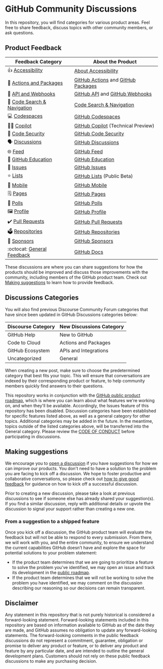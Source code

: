 # GitHub Community Discussions

In this repository, you will find categories for various product areas. Feel free to share feedback, discuss topics with other community members, or ask questions.

## Product Feedback

| **Feedback Category** | **About the Product** 	|
|---	|---	|
| 👍  [Accessibility](https://github.com/orgs/community/discussions/categories/accessibility) 	| [About Accessibility](https://docs.github.com/en/account-and-profile/setting-up-and-managing-your-personal-account-on-github/managing-personal-account-settings/managing-accessibility-settings#about-accessibility-settings) |
| 🚢  [Actions and Packages](https://github.com/orgs/community/discussions/categories/actions-and-packages) 	| [GitHub Actions](https://github.com/features/actions) and [GitHub Packages](https://github.com/features/packages) |
| 🔁  [API and Webhooks](https://github.com/orgs/community/discussions/categories/api-and-webhooks) 	| [GitHub API](https://docs.github.com/en/rest) and [GitHub Webhooks](https://docs.github.com/en/developers/webhooks-and-events/webhooks/about-webhook) |
| 🔎  [Code Search & Navigation](https://github.com/orgs/community/discussions/categories/code-search-and-navigation) 	| [Code Search & Navigation](https://cs.github.com/about) 	|
| 💻  [Codespaces](https://github.com/orgs/community/discussions/categories/codespaces) 	| [GitHub Codespaces](https://github.com/features/codespaces) 	|
| 👩‍✈️  [Copilot](https://github.com/orgs/community/discussions/categories/copilot)   	| [GitHub Copilot](https://copilot.github.com/) (Technical Preview) 	|
| 🤖  [Code Security](https://github.com/orgs/community/discussions/categories/code-security) 	| [GitHub Code Security](https://github.com/features/security) 	|
| 🗣️  [Discussions](https://github.com/orgs/community/discussions/categories/discussions)  	| [GitHub Discussions](https://docs.github.com/en/discussions) 	|
| 🌐  [Feed](https://github.com/orgs/community/discussions/categories/feed)  	| [GitHub Feed](https://github.blog/2022-03-22-improving-your-github-feed/) 	|
| 🎒  [GitHub Education](https://github.com/orgs/community/discussions/categories/github-education)  	| [GitHub Education](https://education.github.com/) 	|
| 🐙  [Issues](https://github.com/orgs/community/discussions/categories/issues) 	| [GitHub Issues](https://github.com/features/issues) 	|
| ⭐  [Lists](https://github.com/orgs/community/discussions/categories/lists) 	| [GitHub Lists](https://docs.github.com/en/get-started/exploring-projects-on-github/saving-repositories-with-stars#organizing-starred-repositories-with-lists) (Public Beta) 	|
| 📱  [Mobile](https://github.com/orgs/community/discussions/categories/mobile) 	| [GitHub Mobile](https://github.com/mobile) 	|
|🗒️ [Pages](https://github.com/orgs/community/discussions/categories/pages)    | [GitHub Pages](https://docs.github.com/en/pages)  |
|📶  [Polls](https://github.com/orgs/community/discussions/categories/polls)  	| [GitHub Polls](https://docs.github.com/en/account-and-profile/setting-up-and-managing-your-github-profile/customizing-your-profile/about-your-profile) 	|
|  🖼️  [Profile](https://github.com/orgs/community/discussions/categories/profile)  	| [GitHub Profile](https://docs.github.com/en/account-and-profile/setting-up-and-managing-your-github-profile/customizing-your-profile/about-your-profile) 	|
| ✔️  [Pull Requests](https://github.com/orgs/community/discussions/categories/pull-requests) 	| [GitHub Pull Requests](https://docs.github.com/en/github/collaborating-with-pull-requests/proposing-changes-to-your-work-with-pull-requests/about-pull-requests) 	|
| 🗳️ [Repositories](https://github.com/orgs/community/discussions/categories/repositories)  	| [GitHub Repositories](https://docs.github.com/en/repositories) 	|
|  💖  [Sponsors](https://github.com/orgs/community/discussions/categories/sponsors) 	| [GitHub Sponsors](https://github.com/sponsors) 	|
| :octocat:  [General Feedback](https://github.com/orgs/community/discussions/categories/general) 	| [GitHub Docs](https://docs.github.com/en) |

These discussions are where you can share suggestions for how the products should be improved and discuss those improvements with the community, including members of the GitHub product team. Check out [Making suggestions](#making-suggestions) to learn how to provide feedback.

## Discussions Categories

You will also find previous Discourse Community Forum categories that have since been updated in GitHub Discussions categories below:

| **Discourse Category** | **New Discussions Category** 	|
|---	|---	|
| GitHub Help 	| New to GitHub |
| Code to Cloud 	| Actions and Packages |
| GitHub Ecosystem 	| APIs and Integrations 	|
| Uncategorized 	| General 	|

When creating a new post, make sure to choose the predetermined category that best fits your topic. This will ensure that conversations are indexed by their corresponding product or feature, to help community members quickly find answers to their questions.

This repository works in conjunction with the [GitHub public product roadmap](https://github.com/github/roadmap), which is where you can learn about what features we're working on, and when they'll be available. Accordingly, the Issues feature of this repository has been disabled. Discussion categories have been established for specific features listed above, as well as a general category for other topics. Additional categories may be added in the future. In the meantime, topics outside of the listed categories above, will be transferred into the General category. Please review the [CODE OF CONDUCT](https://docs.github.com/en/site-policy/github-terms/github-community-forum-code-of-conduct) before participating in discussions.

## Making suggestions

We encourage you to [open a discussion](https://github.com/orgs/community/discussions) if you have suggestions for how we can improve our products. You don't need to have a solution to the problem you are facing to kick off a discussion. We hope to foster productive and collaborative conversations, so please check out [how to give good feedback](https://github.com/community/discussions/1) for guidance on how to kick off a successful discussion.

Prior to creating a new discussion, please take a look at previous discussions to see if someone else has already shared your suggestion(s). If you find a similar discussion, reply with additional details or upvote the discussion to signal your support rather than creating a new one.

### From a suggestion to a shipped feature

Once you kick off a discussion, the GitHub product team will evaluate the feedback but will not be able to respond to every submission. From there, we will work with you, and the entire community, to ensure we understand the current capabilities GitHub doesn’t have and explore the space for potential solutions to your problem statement:

- If the product team determines that we are going to prioritize a feature to solve the problem you've identified, we may open an issue and track its development in the [public roadmap](https://github.com/github/roadmap).
- If the product team determines that we will not be working to solve the problem you have identified, we may comment on the discussion describing our reasoning so our decisions can remain transparent.

## Disclaimer

Any statement in this repository that is not purely historical is considered a forward-looking statement. Forward-looking statements included in this repository are based on information available to GitHub as of the date they are made, and GitHub assumes no obligation to update any forward-looking statements. The forward-looking comments in the public feedback discussions do not represent a commitment, guarantee, obligation or promise to deliver any product or feature, or to deliver any product and feature by any particular date, and are intended to outline the general development plans. Customers should not rely on these public feedback discussions to make any purchasing decision.




